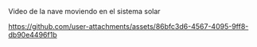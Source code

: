 Video de la nave moviendo en el sistema solar




https://github.com/user-attachments/assets/86bfc3d6-4567-4095-9ff8-db90e4496f1b

